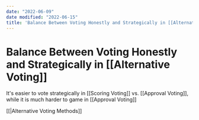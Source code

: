 ```yaml
---
date: "2022-06-09"
date modified: "2022-06-15"
title: 'Balance Between Voting Honestly and Strategically in [[Alternative Voting]]'
---
```


# Balance Between Voting Honestly and Strategically in [[Alternative Voting]]
It's easier to vote strategically in [[Scoring Voting]] vs. [[Approval Voting]], while it is much harder to game in [[Approval Voting]]

[[|Alternative Voting Methods]]
